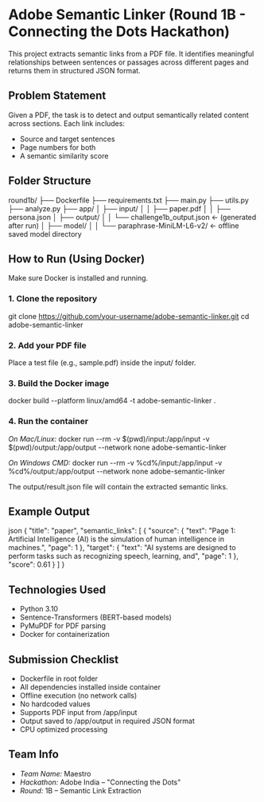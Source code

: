 # Adobe Semantic Linker (Round 1B - Connecting the Dots Hackathon)

This project extracts semantic links from a PDF file. It identifies meaningful relationships between sentences or passages across different pages and returns them in structured JSON format.

## Problem Statement

Given a PDF, the task is to detect and output semantically related content across sections. Each link includes:
- Source and target sentences
- Page numbers for both
- A semantic similarity score

## Folder Structure

round1b/
├── Dockerfile
├── requirements.txt
├── main.py
├── utils.py
├── analyze.py
├── app/
│   ├── input/
│   │   ├── paper.pdf
│   │   ├── persona.json
│   ├── output/
│   │   └── challenge1b_output.json   ← (generated after run)
│   ├── model/
│   │   └── paraphrase-MiniLM-L6-v2/  ← offline saved model directory


## How to Run (Using Docker)

Make sure Docker is installed and running.

### 1. Clone the repository
git clone https://github.com/your-username/adobe-semantic-linker.git
cd adobe-semantic-linker


### 2. Add your PDF file
Place a test file (e.g., sample.pdf) inside the input/ folder.

### 3. Build the Docker image
docker build --platform linux/amd64 -t adobe-semantic-linker .


### 4. Run the container

*On Mac/Linux:*
docker run --rm -v $(pwd)/input:/app/input -v $(pwd)/output:/app/output --network none adobe-semantic-linker


*On Windows CMD:*
docker run --rm -v %cd%/input:/app/input -v %cd%/output:/app/output --network none adobe-semantic-linker


The output/result.json file will contain the extracted semantic links.

## Example Output

json
{
  "title": "paper",
  "semantic_links": [
    {
      "source": {
        "text": "Page 1: Artificial Intelligence (AI) is the simulation of human intelligence in machines.",
        "page": 1
      },
      "target": {
        "text": "AI systems are designed to perform tasks such as recognizing speech, learning, and",
        "page": 1
      },
      "score": 0.61
    }
  ]
}


## Technologies Used

* Python 3.10
* Sentence-Transformers (BERT-based models)
* PyMuPDF for PDF parsing
* Docker for containerization

## Submission Checklist

* Dockerfile in root folder
* All dependencies installed inside container
* Offline execution (no network calls)
* No hardcoded values
* Supports PDF input from /app/input
* Output saved to /app/output in required JSON format
* CPU optimized processing

## Team Info

* *Team Name:* Maestro
* *Hackathon:* Adobe India – "Connecting the Dots"
* *Round:* 1B – Semantic Link Extraction
